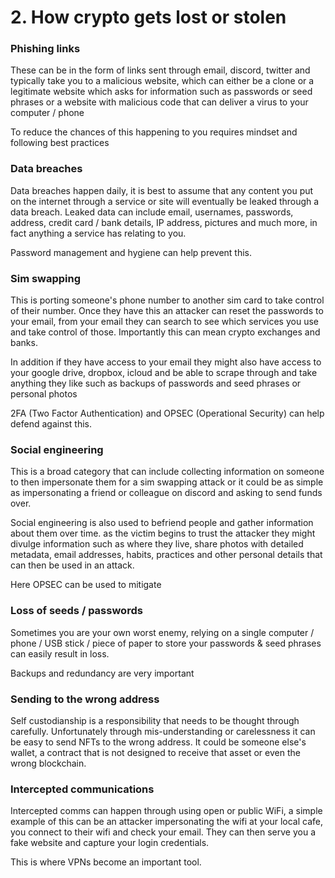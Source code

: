 # 2. How crypto gets lost or stolen

### **Phishing links**

These can be in the form of links sent through email, discord, twitter and typically take you to a malicious website, which can either be a clone or a legitimate website which asks for information such as passwords or seed phrases or a website with malicious code that can deliver a virus to your computer / phone&#x20;

To reduce the chances of this happening to you requires mindset and following best practices

### **Data breaches**&#x20;

Data breaches happen daily, it is best to assume that any content you put on the internet through a service or site will eventually be leaked through a data breach. Leaked data can include email, usernames, passwords, address, credit card / bank details, IP address, pictures and much more, in fact anything a service has relating to you.

Password management and hygiene can help prevent this.

### **Sim swapping**&#x20;

This is porting someone's phone number to another sim card to take control of their number. Once they have this an attacker can reset the passwords to your email, from your email they can search to see which services you use and take control of those. Importantly this can mean crypto exchanges and banks.

In addition if they have access to your email they might also have access to your google drive, dropbox, icloud and be able to scrape through and take anything they like such as backups of passwords and seed phrases or personal photos

2FA (Two Factor Authentication) and OPSEC (Operational Security) can help defend against this.

### **Social engineering**&#x20;

This is a broad category that can include collecting information on someone to then impersonate them for a sim swapping attack or it could be as simple as impersonating a friend or colleague on discord and asking to send funds over.&#x20;

Social engineering is also used to befriend people and gather information about them over time. as the victim begins to trust the attacker they might divulge information such as where they live, share photos with detailed metadata, email addresses, habits, practices and other personal details that can then be used in an attack.

Here OPSEC can be used to mitigate

### Loss of seeds / passwords&#x20;

Sometimes you are your own worst enemy, relying on a single computer / phone / USB stick / piece of paper to store your passwords & seed phrases can easily result in loss.

Backups and redundancy are very important

### Sending to the wrong address

Self custodianship is a responsibility that needs to be thought through carefully. Unfortunately through mis-understanding or carelessness it can be easy to send NFTs to the wrong address. It could be someone else's wallet, a contract that is not designed to receive that asset or even the wrong blockchain.

### **Intercepted communications**&#x20;

Intercepted comms can happen through using open or public WiFi, a simple example of this can be an attacker impersonating the wifi at your local cafe, you connect to their wifi and check your email. They can then serve you a fake website and capture your login credentials.&#x20;

This is where VPNs become an important tool.
